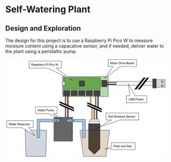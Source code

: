 # Self-Watering Plant

## Design and Exploration

The design for this project is to use a Raspberry Pi Pico W to measure moisture
content using a capacative sensor, and if needed, deliver water to the plant
using a peristaltic pump.

![self-watering plant design](design.svg)
